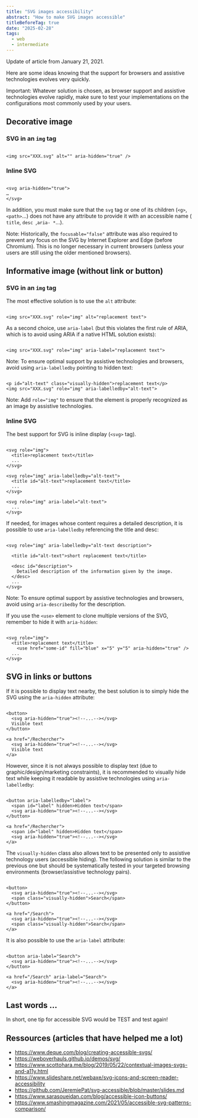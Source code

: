 ```yaml
---
title: "SVG images accessibility"
abstract: "How to make SVG images accessible"
titleBeforeTag: true
date: "2025-02-28"
tags:
  - web
  - intermediate
---
```


Update of article from January 21, 2021.


Here are some ideas knowing that the support for browsers and assistive technologies evolves very quickly.

Important: Whatever solution is chosen, as browser support and assistive technologies evolve rapidly, make sure to test your implementations on the configurations most commonly used by your users.

## Decorative image

### SVG in an `img` tag
<pre><code class="html" title="html">
&lt;img src="XXX.svg" alt="" aria-hidden="true" /&gt;
</code></pre>

### Inline SVG
<pre><code class="html" title="html">
&lt;svg aria-hidden="true"&gt;
…
&lt;/svg&gt;
</code></pre>

In addition, you must make sure that the `svg` tag or one of its children (`<g>`,`<path>`...) does not have any attribute to provide it with an accessible name (` title`, `desc `,` aria- * `…).

Note: Historically, the `focusable="false"` attribute was also required to prevent any focus on the SVG by Internet Explorer and Edge (before Chromium). This is no longer necessary in current browsers (unless your users are still using the older mentioned browsers).


## Informative image (without link or button)

### SVG in an `img` tag

The most effective solution is to use the `alt` attribute:

<pre><code class="html" title="html">
&lt;img src="XXX.svg" role="img" alt="replacement text"&gt;
</code></pre>

As a second choice, use `aria-label` (but this violates the first rule of ARIA, which is to avoid using ARIA if a native HTML solution exists):

<pre><code class="html" title="html">
&lt;img src="XXX.svg" role="img" aria-label="replacement text"&gt;
</code></pre>

Note: To ensure optimal support by assistive technologies and browsers, avoid using `aria-labelledby` pointing to hidden text:

<pre><code class="html" title="html">
&lt;p id="alt-text" class="visually-hidden">replacement text&lt;/p&gt;
&lt;img src="XXX.svg" role="img" aria-labelledby="alt-text"&gt;
</code></pre>

Note: Add `role="img"` to ensure that the element is properly recognized as an image by assistive technologies.


### Inline SVG

The best support for SVG is inline display (`<svg>` tag).

<pre><code class="html" title="html">
&lt;svg role="img"&gt;
  &lt;title&gt;replacement text&lt;/title&gt;
  ...
&lt;/svg&gt;

&lt;svg role="img" aria-labelledby="alt-text"&gt;
  &lt;title id="alt-text">replacement text&lt;/title&gt;
  ...
&lt;/svg&gt;

&lt;svg role="img" aria-label="alt-text"&gt;
  ...
&lt;/svg&gt;
</code></pre>

If needed, for images whose content requires a detailed description, it is possible to use `aria-labelledby` referencing the title and desc:

<pre><code class="html" title="html">
&lt;svg role="img" aria-labelledby="alt-text description"&gt;

  &lt;title id="alt-text"&gt;short replacement text&lt;/title&gt;

  &lt;desc id="description"&gt;
    Detailed description of the information given by the image.
  &lt;/desc&gt;
  ...
&lt;/svg&gt;
</code></pre>

Note: To ensure optimal support by assistive technologies and browsers, avoid using `aria-describedby` for the description.

If you use the `<use>` element to clone multiple versions of the SVG, remember to hide it with `aria-hidden`:


<pre><code class="html" title="html">
&lt;svg role="img"&gt;
  &lt;title&gt;replacement text&lt;/title&gt;
    &lt;use href="some-id" fill="blue" x="5" y="5" aria-hidden="true" /&gt;
  ...
&lt;/svg&gt;
</code></pre>


## SVG in links or buttons

If it is possible to display text nearby, the best solution is to simply hide the SVG using the `aria-hidden` attribute:

<pre><code class="html" title="html">
&lt;button&gt;
  &lt;svg aria-hidden="true"&gt;&lt;!--...--&gt;&lt;/svg&gt;
  Visible text
&lt;/button&gt;

&lt;a href="/Rechercher"&gt;
  &lt;svg aria-hidden="true"&gt;&lt;!--...--&gt;&lt;/svg&gt;
  Visible text
&lt;/a&gt;
</code></pre>

However, since it is not always possible to display text (due to graphic/design/marketing constraints), it is recommended to visually hide text while keeping it readable by assistive technologies using `aria-labelledby`:

<pre><code class="html" title="html">
&lt;button aria-labelledby="label"&gt; 
  &lt;span id="label" hidden&gt;Hidden text&lt;/span&gt;
  &lt;svg aria-hidden="true"&gt;&lt;!--...--&gt;&lt;/svg&gt;
&lt;/button&gt; 

&lt;a href="/Rechercher"&gt;
  &lt;span id="label" hidden&gt;Hidden text&lt;/span&gt;
  &lt;svg aria-hidden="true"&gt;&lt;!--...--&gt;&lt;/svg&gt;
&lt;/a&gt;
</code></pre>

The `visually-hidden` class also allows text to be presented only to assistive technology users (accessible hiding). The following solution is similar to the previous one but should be systematically tested in your targeted browsing environments (browser/assistive technology pairs).

<pre><code class="html" title="html">
&lt;button&gt;
  &lt;svg aria-hidden="true"&gt;&lt;!--...--&gt;&lt;/svg&gt;
  &lt;span class="visually-hidden"&gt;Search&lt;/span&gt;
&lt;/button&gt;

&lt;a href="/Search"&gt;
  &lt;svg aria-hidden="true"&gt;&lt;!--...--&gt;&lt;/svg&gt;
  &lt;span class="visually-hidden"&gt;Search&lt;/span&gt;
&lt;/a&gt;
</code></pre>

It is also possible to use the `aria-label` attribute:

<pre><code class="html" title="html">
&lt;button aria-label="Search"&gt;
  &lt;svg aria-hidden="true"&gt;&lt;!--...--&gt;&lt;/svg&gt;
&lt;/button&gt;

&lt;a href="/Search" aria-label="Search"&gt;
  &lt;svg aria-hidden="true"&gt;&lt;!--...--&gt;&lt;/svg&gt;
&lt;/a&gt;
</code></pre>

## Last words ...

In short, one tip for accessible SVG would be TEST and test again!

## Ressources (articles that have helped me a lot)

- https://www.deque.com/blog/creating-accessible-svgs/
- https://weboverhauls.github.io/demos/svg/
- https://www.scottohara.me/blog/2019/05/22/contextual-images-svgs-and-a11y.html 
- https://www.slideshare.net/webaxe/svg-icons-and-screen-reader-accessibility 
- https://github.com/JeremiePat/svg-accessible/blob/master/slides.md 
- https://www.sarasoueidan.com/blog/accessible-icon-buttons/
- https://www.smashingmagazine.com/2021/05/accessible-svg-patterns-comparison/
